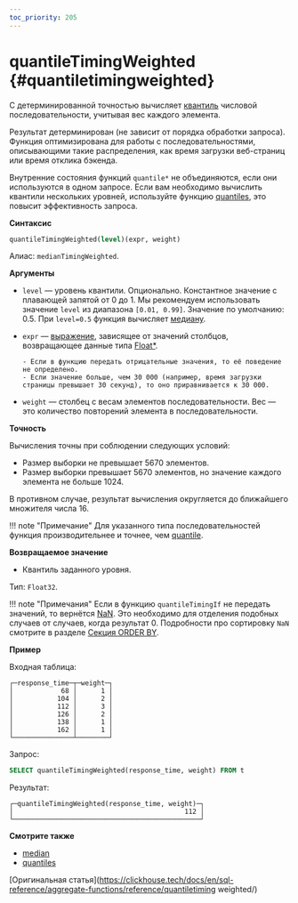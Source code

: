 ```yaml
---
toc_priority: 205
---
```


# quantileTimingWeighted {#quantiletimingweighted}

С детерминированной точностью вычисляет [квантиль](https://ru.wikipedia.org/wiki/Квантиль) числовой последовательности, учитывая вес каждого элемента.

Результат детерминирован (не зависит от порядка обработки запроса). Функция оптимизирована для работы с последовательностями, описывающими такие распределения, как время загрузки веб-страниц или время отклика бэкенда.

Внутренние состояния функций `quantile*` не объединяются, если они используются в одном запросе. Если вам необходимо вычислить квантили нескольких уровней, используйте функцию [quantiles](#quantiles), это повысит эффективность запроса.

**Синтаксис**

``` sql
quantileTimingWeighted(level)(expr, weight)
```

Алиас: `medianTimingWeighted`.

**Аргументы**

-   `level` — уровень квантили. Опционально. Константное значение с плавающей запятой от 0 до 1. Мы рекомендуем использовать значение `level` из диапазона `[0.01, 0.99]`. Значение по умолчанию: 0.5. При `level=0.5` функция вычисляет [медиану](https://ru.wikipedia.org/wiki/Медиана_(статистика)).

-   `expr` — [выражение](../../syntax.md#syntax-expressions), зависящее от значений столбцов, возвращающее данные типа [Float\*](../../../sql-reference/data-types/float.md).

        - Если в функцию передать отрицательные значения, то её поведение не определено.
        - Если значение больше, чем 30 000 (например, время загрузки страницы превышает 30 секунд), то оно приравнивается к 30 000.

-   `weight` — столбец с весам элементов последовательности. Вес — это количество повторений элемента в последовательности.

**Точность**

Вычисления точны при соблюдении следующих условий:

-   Размер выборки не превышает 5670 элементов.
-   Размер выборки превышает 5670 элементов, но значение каждого элемента не больше 1024.

В противном случае, результат вычисления округляется до ближайшего множителя числа 16.

!!! note "Примечание"
    Для указанного типа последовательностей функция производительнее и точнее, чем [quantile](#quantile).

**Возвращаемое значение**

-   Квантиль заданного уровня.

Тип: `Float32`.

!!! note "Примечания"
    Если в функцию `quantileTimingIf` не передать значений, то вернётся [NaN](../../../sql-reference/data-types/float.md#data_type-float-nan-inf). Это необходимо для отделения подобных случаев от случаев, когда результат 0. Подробности про сортировку `NaN` cмотрите в разделе [Секция ORDER BY](../../../sql-reference/statements/select/order-by.md#select-order-by).

**Пример**

Входная таблица:

``` text
┌─response_time─┬─weight─┐
│            68 │      1 │
│           104 │      2 │
│           112 │      3 │
│           126 │      2 │
│           138 │      1 │
│           162 │      1 │
└───────────────┴────────┘
```

Запрос:

``` sql
SELECT quantileTimingWeighted(response_time, weight) FROM t
```

Результат:

``` text
┌─quantileTimingWeighted(response_time, weight)─┐
│                                           112 │
└───────────────────────────────────────────────┘
```

**Смотрите также**

-   [median](../../../sql-reference/aggregate-functions/reference/median.md#median)
-   [quantiles](../../../sql-reference/aggregate-functions/reference/quantiles.md#quantiles)

[Оригинальная статья](https://clickhouse.tech/docs/en/sql-reference/aggregate-functions/reference/quantiletiming weighted/) <!--hide-->
